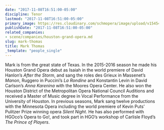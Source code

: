 ```yaml
---
date: "2017-11-08T16:51:00-05:00"
discipline: Tenor
lastmod: "2017-11-08T16:51:00-05:00"
primary_image: https://res.cloudinary.com/schmopera/image/upload/v1545409169/media/webhook-uploads/1510177817418/Mark_Thomas.jpg.jpg
publishDate: "2017-11-08T16:51:00-05:00"
related_companies:
- scene/companies/houston-grand-opera.md
slug: mark-thomas
title: Mark Thomas
_template: "people_single"
---
```


Mark is from the great state of Texas.  In the 2015-2016 season he made his Houston Grand Opera debut as Isaiah in the world premiere of David Hanlon’s *After the Storm*, and sang the roles des Grieux in Massenet’s *Manon*, Ruggero in Puccini’s *La Rondine* and Konstantin Levin in David Carlson’s *Anna Karenina* with the Moores Opera Center. He also won the Houston District of the Metropolitan Opera National Council Auditions and received a Master of Music degree in Vocal Performance from the University of Houston.  In previous seasons, Mark sang twelve productions with the Minnesota Opera including the world premiere of Kevin Puts’ Pulitzer Prize winning opera *Silent Night*. He has also performed with HGOco’s Opera to Go!, and took part in HGO’s workshop of Carlisle Floyd’s *The Prince of Players*.
